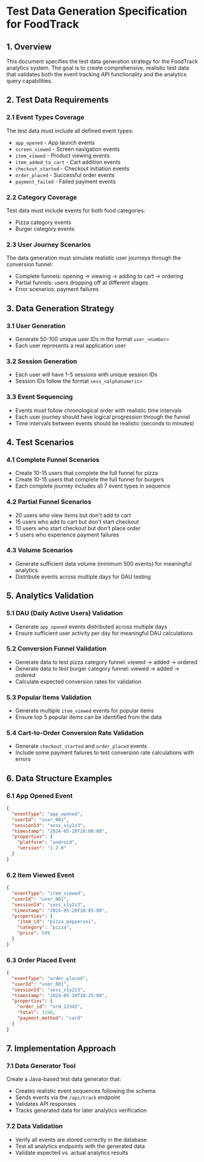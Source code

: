 # Test Data Generation Specification for FoodTrack

## 1. Overview

This document specifies the test data generation strategy for the FoodTrack analytics system. The goal is to create comprehensive, realistic test data that validates both the event tracking API functionality and the analytics query capabilities.

## 2. Test Data Requirements

### 2.1 Event Types Coverage
The test data must include all defined event types:
- `app_opened` - App launch events
- `screen_viewed` - Screen navigation events
- `item_viewed` - Product viewing events
- `item_added_to_cart` - Cart addition events
- `checkout_started` - Checkout initiation events
- `order_placed` - Successful order events
- `payment_failed` - Failed payment events

### 2.2 Category Coverage
Test data must include events for both food categories:
- Pizza category events
- Burger category events

### 2.3 User Journey Scenarios
The data generation must simulate realistic user journeys through the conversion funnel:
- Complete funnels: opening → viewing → adding to cart → ordering
- Partial funnels: users dropping off at different stages
- Error scenarios: payment failures

## 3. Data Generation Strategy

### 3.1 User Generation
- Generate 50-100 unique user IDs in the format `user_<number>`
- Each user represents a real application user

### 3.2 Session Generation
- Each user will have 1-5 sessions with unique session IDs
- Session IDs follow the format `sess_<alphanumeric>`

### 3.3 Event Sequencing
- Events must follow chronological order with realistic time intervals
- Each user journey should have logical progression through the funnel
- Time intervals between events should be realistic (seconds to minutes)

## 4. Test Scenarios

### 4.1 Complete Funnel Scenarios
- Create 10-15 users that complete the full funnel for pizza
- Create 10-15 users that complete the full funnel for burgers
- Each complete journey includes all 7 event types in sequence

### 4.2 Partial Funnel Scenarios
- 20 users who view items but don't add to cart
- 15 users who add to cart but don't start checkout
- 10 users who start checkout but don't place order
- 5 users who experience payment failures

### 4.3 Volume Scenarios
- Generate sufficient data volume (minimum 500 events) for meaningful analytics
- Distribute events across multiple days for DAU testing

## 5. Analytics Validation

### 5.1 DAU (Daily Active Users) Validation
- Generate `app_opened` events distributed across multiple days
- Ensure sufficient user activity per day for meaningful DAU calculations

### 5.2 Conversion Funnel Validation
- Generate data to test pizza category funnel: viewed → added → ordered
- Generate data to test burger category funnel: viewed → added → ordered
- Calculate expected conversion rates for validation

### 5.3 Popular Items Validation
- Generate multiple `item_viewed` events for popular items
- Ensure top 5 popular items can be identified from the data

### 5.4 Cart-to-Order Conversion Rate Validation
- Generate `checkout_started` and `order_placed` events
- Include some payment failures to test conversion rate calculations with errors

## 6. Data Structure Examples

### 6.1 App Opened Event
```json
{
  "eventType": "app_opened",
  "userId": "user_001",
  "sessionId": "sess_x1y2z3",
  "timestamp": "2024-05-20T10:00:00",
  "properties": {
    "platform": "android",
    "version": "1.2.0"
  }
}
```

### 6.2 Item Viewed Event
```json
{
  "eventType": "item_viewed",
  "userId": "user_001",
  "sessionId": "sess_x1y2z3",
  "timestamp": "2024-05-20T10:05:00",
  "properties": {
    "item_id": "pizza_pepperoni",
    "category": "pizza",
    "price": 599
  }
}
```

### 6.3 Order Placed Event
```json
{
  "eventType": "order_placed",
  "userId": "user_001",
  "sessionId": "sess_x1y2z3",
  "timestamp": "2024-05-20T10:25:00",
  "properties": {
    "order_id": "ord_12345",
    "total": 1198,
    "payment_method": "card"
  }
}
```

## 7. Implementation Approach

### 7.1 Data Generator Tool
Create a Java-based test data generator that:
- Creates realistic event sequences following the schema
- Sends events via the `/api/track` endpoint
- Validates API responses
- Tracks generated data for later analytics verification

### 7.2 Data Validation
- Verify all events are stored correctly in the database
- Test all analytics endpoints with the generated data
- Validate expected vs. actual analytics results